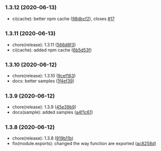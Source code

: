 ## <small>1.3.12 (2020-06-13)</small>

* ci(cache): better npm cache ([98dbcf2](https://github.com/Kirkhammetz/flaggy/commit/98dbcf2)), closes [#17](https://github.com/Kirkhammetz/flaggy/issues/17)



## <small>1.3.11 (2020-06-13)</small>

* chore(release): 1.3.11 ([566d8f3](https://github.com/Kirkhammetz/flaggy/commit/566d8f3))
* ci(cache): added npm cache ([6b5d53f](https://github.com/Kirkhammetz/flaggy/commit/6b5d53f))



## <small>1.3.10 (2020-06-12)</small>

* chore(release): 1.3.10 ([9cef163](https://github.com/Kirkhammetz/flaggy/commit/9cef163))
* docs: better samples ([1f4ef39](https://github.com/Kirkhammetz/flaggy/commit/1f4ef39))



## <small>1.3.9 (2020-06-12)</small>

* chore(release): 1.3.9 ([45e39b9](https://github.com/Kirkhammetz/flaggy/commit/45e39b9))
* docs(sample): added samples ([a4f1c61](https://github.com/Kirkhammetz/flaggy/commit/a4f1c61))



## <small>1.3.8 (2020-06-12)</small>

* chore(release): 1.3.8 ([919b11b](https://github.com/Kirkhammetz/flaggy/commit/919b11b))
* fix(module.exports): changed the way function are exported ([ac8258d](https://github.com/Kirkhammetz/flaggy/commit/ac8258d))



